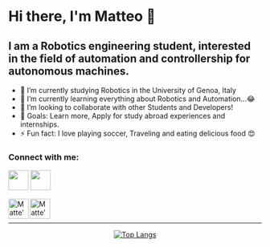 # Hi there, I'm Matteo 👋

## I am a Robotics engineering student, interested in the field of automation and controllership for autonomous machines.

- 🔭 I’m currently studying Robotics in the University of Genoa, Italy
- 🌱 I’m currently learning everything about Robotics and Automation...😂
- 👯 I’m looking to collaborate with other Students and Developers!
- 🥅 Goals: Learn more, Apply for study abroad experiences and internships.
- ⚡ Fun fact: I love playing soccer, Traveling and eating delicious food 😍

### Connect with me:

<p align="left">

  <img src="https://user-images.githubusercontent.com/81308076/155847364-23b14cb3-157e-469c-ae4e-72fcbebcecbd.png#gh-light-mode-only" width="40" >

  <img src="https://user-images.githubusercontent.com/81308076/155858542-33351089-bd84-4907-8705-3d4fbce1c0b9.png#gh-dark-mode-only" width="40" >
  
</p>



<a href="https://www.linkedin.com/in/matteo-carlone-778919186/" >

 
<a href="mailto:matteo.carlone99@gmail.com" >
<img align="left" alt="Matte's mail" width="40px" src="https://user-images.githubusercontent.com/81308076/155847445-a0e0d504-52a6-4c0e-b839-76820e8806e4.png" />
</a>  

<a href="https://www.instagram.com/_MatteoCarlone_/" >
<img align="left" alt="Matte's Instagram" width="40px" src="https://user-images.githubusercontent.com/81308076/155847773-7bf02661-c035-4d88-a845-53af15a959b9.png" />
</a>  

<br />
<br />

---
<div align="center">
  
[![Top Langs](https://github-readme-stats.vercel.app/api/top-langs/?username=MatteoCarlone&layout=compact)](https://github.com/anuraghazra/github-readme-stats)
    
</div>













